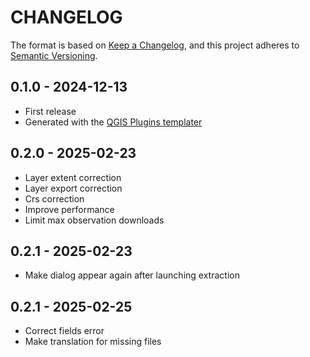 # CHANGELOG

The format is based on [Keep a Changelog](https://keepachangelog.com/), and this project adheres to [Semantic Versioning](https://semver.org/).

<!--

Unreleased

## version_tag - YYYY-DD-mm

### Added

### Changed

### Removed

-->

## 0.1.0 - 2024-12-13

- First release
- Generated with the [QGIS Plugins templater](https://oslandia.gitlab.io/qgis/template-qgis-plugin/)

## 0.2.0 - 2025-02-23

- Layer extent correction
- Layer export correction
- Crs correction
- Improve performance
- Limit max observation downloads

## 0.2.1 - 2025-02-23

- Make dialog appear again after launching extraction

## 0.2.1 - 2025-02-25

- Correct fields error
- Make translation for missing files

